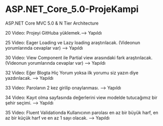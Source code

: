 # ASP.NET_Core_5.0-ProjeKampi
ASP.NET Core MVC 5.0 &amp; N Tier Architecture

20 Video: Projeyi GitHuba yüklemek.--> Yapıldı

25 Video: Eager Loading ve Lazy loading araştırılacak.
(Videonun yorumlarında cevaplar var) --> Yapıldı

30 Video: View Component ile Partial view arasındaki fark araştırılacak.(Videonun yorumlarında cevaplar var) --> Yapıldı

32 Video: Eğer Blogta Hiç Yorum yoksa ilk yorumu siz yazın diye yazdırılacak. --> Yapıldı

33 Video: Parolanın 2 kez girilip onaylanması. --> Yapıldı

34 Video: Kayıt olma sayfasında değerlerini view modelde tutucağımız bir şehir seçimi. --> Yapıldı

35 Video: Fluent Validationda Kullanıcının parolası en az bir büyük harf, en az bir küçük harf ve en az 1 sayı olacak. --> Yapıldı

